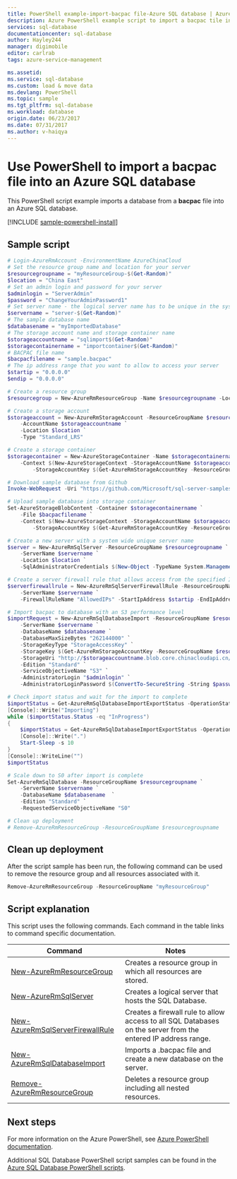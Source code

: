 ```yaml
---
title: PowerShell example-import-bacpac file-Azure SQL database | Azure
description: Azure PowerShell example script to import a bacpac tile into a SQL database
services: sql-database
documentationcenter: sql-database
author: Hayley244
manager: digimobile
editor: carlrab
tags: azure-service-management

ms.assetid:
ms.service: sql-database
ms.custom: load & move data
ms.devlang: PowerShell
ms.topic: sample
ms.tgt_pltfrm: sql-database
ms.workload: database
origin.date: 06/23/2017
ms.date: 07/31/2017
ms.author: v-haiqya
---
```


# Use PowerShell to import a bacpac file into an Azure SQL database

This PowerShell script example imports a database from a **bacpac** file into an Azure SQL database.  

[!INCLUDE [sample-powershell-install](../../../includes/sample-powershell-install-no-ssh.md)]

## Sample script

```powershell
# Login-AzureRmAccount -EnvironmentName AzureChinaCloud
# Set the resource group name and location for your server
$resourcegroupname = "myResourceGroup-$(Get-Random)"
$location = "China East"
# Set an admin login and password for your server
$adminlogin = "ServerAdmin"
$password = "ChangeYourAdminPassword1"
# Set server name - the logical server name has to be unique in the system
$servername = "server-$(Get-Random)"
# The sample database name
$databasename = "myImportedDatabase"
# The storage account name and storage container name
$storageaccountname = "sqlimport$(Get-Random)"
$storagecontainername = "importcontainer$(Get-Random)"
# BACPAC file name
$bacpacfilename = "sample.bacpac"
# The ip address range that you want to allow to access your server
$startip = "0.0.0.0"
$endip = "0.0.0.0"

# Create a resource group
$resourcegroup = New-AzureRmResourceGroup -Name $resourcegroupname -Location $location

# Create a storage account 
$storageaccount = New-AzureRmStorageAccount -ResourceGroupName $resourcegroupname `
    -AccountName $storageaccountname `
    -Location $location `
    -Type "Standard_LRS"

# Create a storage container 
$storagecontainer = New-AzureStorageContainer -Name $storagecontainername `
    -Context $(New-AzureStorageContext -StorageAccountName $storageaccountname `
        -StorageAccountKey $(Get-AzureRmStorageAccountKey -ResourceGroupName $resourcegroupname -StorageAccountName $storageaccountname).Value[0])

# Download sample database from Github
Invoke-WebRequest -Uri "https://github.com/Microsoft/sql-server-samples/releases/download/wide-world-importers-v1.0/WideWorldImporters-Standard.bacpac" -OutFile $bacpacfilename

# Upload sample database into storage container
Set-AzureStorageBlobContent -Container $storagecontainername `
    -File $bacpacfilename `
    -Context $(New-AzureStorageContext -StorageAccountName $storageaccountname `
        -StorageAccountKey $(Get-AzureRmStorageAccountKey -ResourceGroupName $resourcegroupname -StorageAccountName $storageaccountname).Value[0])

# Create a new server with a system wide unique server name
$server = New-AzureRmSqlServer -ResourceGroupName $resourcegroupname `
    -ServerName $servername `
    -Location $location `
    -SqlAdministratorCredentials $(New-Object -TypeName System.Management.Automation.PSCredential -ArgumentList $adminlogin, $(ConvertTo-SecureString -String $password -AsPlainText -Force))

# Create a server firewall rule that allows access from the specified IP range
$serverfirewallrule = New-AzureRmSqlServerFirewallRule -ResourceGroupName $resourcegroupname `
    -ServerName $servername `
    -FirewallRuleName "AllowedIPs" -StartIpAddress $startip -EndIpAddress $endip

# Import bacpac to database with an S3 performance level
$importRequest = New-AzureRmSqlDatabaseImport -ResourceGroupName $resourcegroupname `
    -ServerName $servername `
    -DatabaseName $databasename `
    -DatabaseMaxSizeBytes "262144000" `
    -StorageKeyType "StorageAccessKey" `
    -StorageKey $(Get-AzureRmStorageAccountKey -ResourceGroupName $resourcegroupname -StorageAccountName $storageaccountname).Value[0] `
    -StorageUri "http://$storageaccountname.blob.core.chinacloudapi.cn/$storagecontainername/$bacpacfilename" `
    -Edition "Standard" `
    -ServiceObjectiveName "S3" `
    -AdministratorLogin "$adminlogin" `
    -AdministratorLoginPassword $(ConvertTo-SecureString -String $password -AsPlainText -Force)

# Check import status and wait for the import to complete
$importStatus = Get-AzureRmSqlDatabaseImportExportStatus -OperationStatusLink $importRequest.OperationStatusLink
[Console]::Write("Importing")
while ($importStatus.Status -eq "InProgress")
{
    $importStatus = Get-AzureRmSqlDatabaseImportExportStatus -OperationStatusLink $importRequest.OperationStatusLink
    [Console]::Write(".")
    Start-Sleep -s 10
}
[Console]::WriteLine("")
$importStatus

# Scale down to S0 after import is complete
Set-AzureRmSqlDatabase -ResourceGroupName $resourcegroupname `
    -ServerName $servername `
    -DatabaseName $databasename  `
    -Edition "Standard" `
    -RequestedServiceObjectiveName "S0"

# Clean up deployment 
# Remove-AzureRmResourceGroup -ResourceGroupName $resourcegroupname
```

## Clean up deployment

After the script sample has been run, the following command can be used to remove the resource group and all resources associated with it.

```powershell
Remove-AzureRmResourceGroup -ResourceGroupName "myResourceGroup"
```

## Script explanation

This script uses the following commands. Each command in the table links to command specific documentation.

| Command | Notes |
|---|---|
| [New-AzureRmResourceGroup](https://docs.microsoft.com/powershell/module/azurerm.resources/new-azurermresourcegroup) | Creates a resource group in which all resources are stored. |
| [New-AzureRmSqlServer](https://docs.microsoft.com/powershell/module/azurerm.sql/new-azurermsqlserver) | Creates a logical server that hosts the SQL Database. |
| [New-AzureRmSqlServerFirewallRule](https://docs.microsoft.com/powershell/module/azurerm.sql/new-azurermsqlserverfirewallrule) | Creates a firewall rule to allow access to all SQL Databases on the server from the entered IP address range. |
| [New-AzureRmSqlDatabaseImport](https://docs.microsoft.com/powershell/module/azurerm.sql/new-azurermsqldatabaseimport) | Imports a .bacpac file and create a new database on the server. |
| [Remove-AzureRmResourceGroup](https://docs.microsoft.com/powershell/module/azurerm.resources/remove-azurermresourcegroup) | Deletes a resource group including all nested resources. |

## Next steps

For more information on the Azure PowerShell, see [Azure PowerShell documentation](https://docs.microsoft.com/powershell/azure/overview).

Additional SQL Database PowerShell script samples can be found in the [Azure SQL Database PowerShell scripts](../sql-database-powershell-samples.md).

<!--Update_Description: wording update-->